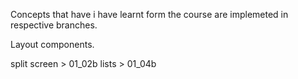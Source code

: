 Concepts that have i have learnt form the course are implemeted in respective branches.

Layout components.

split screen > 01_02b
lists        > 01_04b